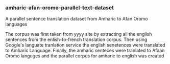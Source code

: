 ### amharic-afan-oromo-parallel-text-dataset
A parallel sentence translation dataset from Amharic to Afan Oromo languages

The corpus was first taken from yyyy site by extracting all the english sentences from the enlish-to-french translation corpus. Then using Google's languate tranlation service the english senetences were translated to Amharic Language.
Finally, the amharic senteces were tranlated to Afaan Oromo languges and the parallel corpus for amharic to english was created
